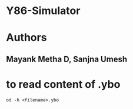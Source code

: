 # Y86-Simulator

# Authors
## Mayank Metha D, Sanjna Umesh

# to read content of <filename>.ybo
`od -h <filename>.ybo`